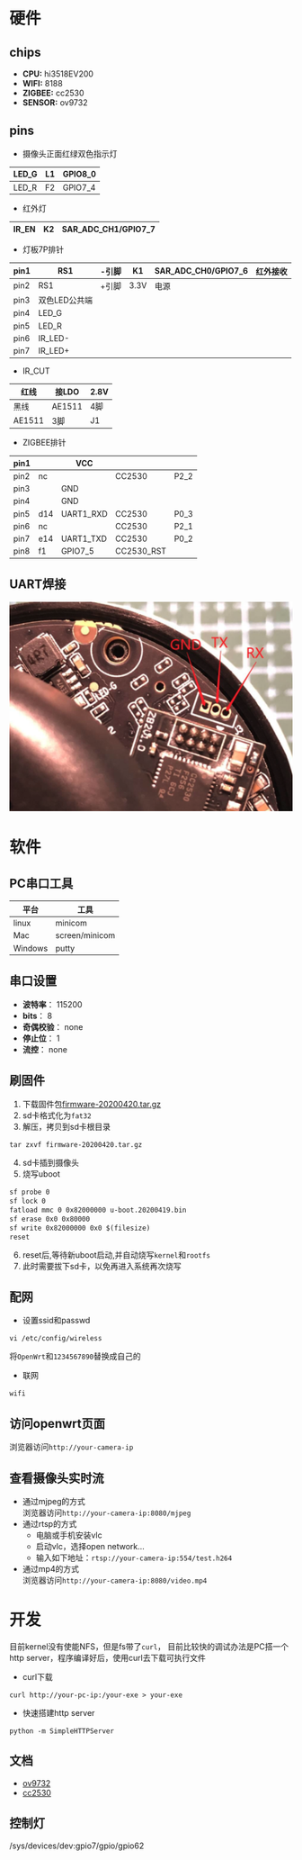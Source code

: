 # 硬件
## chips
- **CPU:** hi3518EV200
- **WIFI:** 8188
- **ZIGBEE:** cc2530
- **SENSOR:** ov9732

## pins
- 摄像头正面红绿双色指示灯  

| LED_G|L1 | GPIO8_0 |
--- | --- | ----
LED_R | F2 | GPIO7_4

- 红外灯

| IR_EN|K2 | SAR_ADC_CH1/GPIO7_7 |
--- | --- | ----

- 灯板7P排针

| pin1|RS1 | -引脚  | K1 | SAR_ADC_CH0/GPIO7_6 | 红外接收 |
--- | --- | ---- | --- | ---| ---
| pin2|RS1 | +引脚  | 3.3V | 电源 |  |
| pin3|双色LED公共端 | |  |  |  |
| pin4|LED_G | |  |  |  |
| pin5|LED_R | |  |  |  |
| pin6|IR_LED- | |  |  |  |
| pin7|IR_LED+ | |  |  |  |

- IR_CUT

红线 | 接LDO | 2.8V |
--- | ---| ---
黑线 | AE1511 | 4脚 |
 | AE1511 | 3脚 | J1 | GPIO0_1
 
 
- ZIGBEE排针

| pin1 | | VCC | | |
---|---|---|---|---
| pin2 | nc | | CC2530 | P2_2
| pin3 |  |GND | | |
| pin4 |  | GND| | |
| pin5 | d14 |  UART1_RXD | CC2530 | P0_3| 
| pin6 | nc | | CC2530 | P2_1
| pin7 | e14 | UART1_TXD | CC2530 | P0_2
| pin8 | f1 | GPIO7_5 | CC2530_RST | | 
 
## UART焊接
![uart](./images/boyun-uart.png)

# 软件
## PC串口工具

平台 | 工具
---|---
linux | minicom
Mac | screen/minicom
Windows | putty

## 串口设置
- **波特率**： 115200
- **bits**： 8
- **奇偶校验**： none
- **停止位**： 1
- **流控**： none



## 刷固件
1. 下载固件包[firmware-20200420.tar.gz](https://github.com/felix-001/hackboyun/raw/master/firmware/firmware-20200420.tar.gz)
2. sd卡格式化为`fat32`
3. 解压，拷贝到sd卡根目录
  ```
  tar zxvf firmware-20200420.tar.gz
  ```
4. sd卡插到摄像头
5. 烧写uboot
  ```
  sf probe 0
  sf lock 0
  fatload mmc 0 0x82000000 u-boot.20200419.bin
  sf erase 0x0 0x80000
  sf write 0x82000000 0x0 $(filesize)
  reset
  ```
6. reset后,等待新uboot启动,并自动烧写`kernel`和`rootfs`
7. 此时需要拔下sd卡，以免再进入系统再次烧写

## 配网
- 设置ssid和passwd
```
vi /etc/config/wireless
```
将`OpenWrt`和`1234567890`替换成自己的
- 联网
```
wifi
```

## 访问openwrt页面
浏览器访问`http://your-camera-ip`

## 查看摄像头实时流
- 通过mjpeg的方式  
浏览器访问`http://your-camera-ip:8080/mjpeg`
- 通过rtsp的方式
  - 电脑或手机安装vlc
  - 启动vlc，选择open network...
  - 输入如下地址：`rtsp://your-camera-ip:554/test.h264`
- 通过mp4的方式  
浏览器访问`http://your-camera-ip:8080/video.mp4`

# 开发
目前kernel没有使能NFS，但是fs带了`curl`， 目前比较快的调试办法是PC搭一个http server，程序编译好后，使用curl去下载可执行文件
- curl下载
```
curl http://your-pc-ip:/your-exe > your-exe
```
- 快速搭建http server
```
python -m SimpleHTTPServer 
```

## 文档  
- [ov9732](./doc/sensor)
- [cc2530](./doc/zigbee)

## 控制灯
/sys/devices/dev:gpio7/gpio/gpio62
